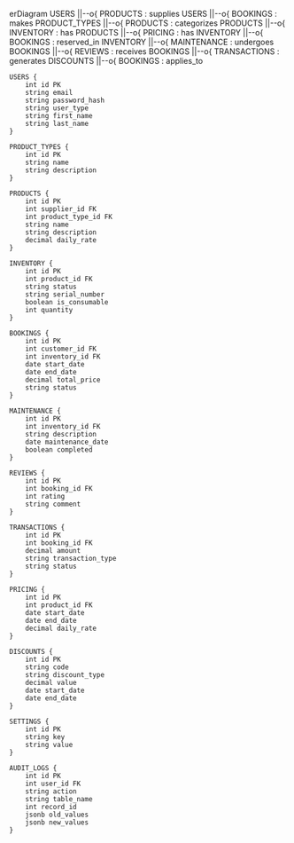 erDiagram
    USERS ||--o{ PRODUCTS : supplies
    USERS ||--o{ BOOKINGS : makes
    PRODUCT_TYPES ||--o{ PRODUCTS : categorizes
    PRODUCTS ||--o{ INVENTORY : has
    PRODUCTS ||--o{ PRICING : has
    INVENTORY ||--o{ BOOKINGS : reserved_in
    INVENTORY ||--o{ MAINTENANCE : undergoes
    BOOKINGS ||--o{ REVIEWS : receives
    BOOKINGS ||--o{ TRANSACTIONS : generates
    DISCOUNTS ||--o{ BOOKINGS : applies_to

    USERS {
        int id PK
        string email
        string password_hash
        string user_type
        string first_name
        string last_name
    }

    PRODUCT_TYPES {
        int id PK
        string name
        string description
    }

    PRODUCTS {
        int id PK
        int supplier_id FK
        int product_type_id FK
        string name
        string description
        decimal daily_rate
    }

    INVENTORY {
        int id PK
        int product_id FK
        string status
        string serial_number
        boolean is_consumable
        int quantity
    }

    BOOKINGS {
        int id PK
        int customer_id FK
        int inventory_id FK
        date start_date
        date end_date
        decimal total_price
        string status
    }

    MAINTENANCE {
        int id PK
        int inventory_id FK
        string description
        date maintenance_date
        boolean completed
    }

    REVIEWS {
        int id PK
        int booking_id FK
        int rating
        string comment
    }

    TRANSACTIONS {
        int id PK
        int booking_id FK
        decimal amount
        string transaction_type
        string status
    }

    PRICING {
        int id PK
        int product_id FK
        date start_date
        date end_date
        decimal daily_rate
    }

    DISCOUNTS {
        int id PK
        string code
        string discount_type
        decimal value
        date start_date
        date end_date
    }

    SETTINGS {
        int id PK
        string key
        string value
    }

    AUDIT_LOGS {
        int id PK
        int user_id FK
        string action
        string table_name
        int record_id
        jsonb old_values
        jsonb new_values
    }